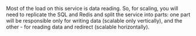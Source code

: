 Most of the load on this service is data reading. So, for scaling, you will need to replicate the SQL and Redis and split the service into parts: one part will be responsible only for writing data (scalable only vertically), and the other - for reading data and redirect (scalable horizontally).
